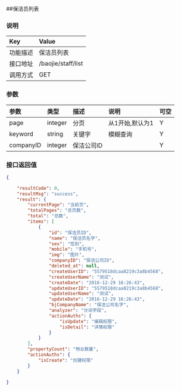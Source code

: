 ##保洁员列表

### 说明

| Key      | Value                       |
|:---------|:----------------------------|
| 功能描述 | 保洁员列表          |
| 接口地址 | /baojie/staff/list |
| 调用方式 | GET                        |

### 参数

| 参数 | 类型    | 描述 | 说明            | 可空 |
|:-----|:--------|:-----|:----------------|:-----|
| page | integer | 分页 | 从1开始,默认为1 | Y    |
| keyword | string | 关键字 | 模糊查询 | Y    |
| companyID | integer | 保洁公司ID |  | Y    |

### 接口返回值

```json
{

    "resultCode": 0,
    "resultMsg": "success",
    "result": {
        "currentPage": "当前页",
        "totalPages": "总页数",
        "total": "总数",
        "items": [
            {
                "id": "保洁员ID",
                "name": "保洁员名字",
                "sex": "性别",
                "mobile": "手机号",
                "img": "图片",
                "companyID": "保洁公司ID",
                "deleted_at": null,
                "createUserID": "5579518dcaa8219c3a8b4568",
                "createUserName": "测试",
                "createDate": "2016-12-29 16:26:43",
                "updateUserID": "5579518dcaa8219c3a8b4568",
                "updateUserName": "测试",
                "updateDate": "2016-12-29 16:26:43",
                "bjCompanyName": "保洁公司名字",
                "analyzer": "分词字段",
                "actionAuths": {
                    "isUpdate": "编辑权限",
                    "isDetail": "详情权限"
                }
            }
        ],
        "propertyCount": "物业数量",
        "actionAuths": {
            "isCreate": "创建权限"
        }
    }

}
```
